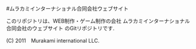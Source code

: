 #ムラカミインターナショナル合同会社ウェブサイト  

このリポジトリは、WEB制作・ゲーム制作の会社
ムラカミインターナショナル合同会社のウェブサイト
のGitリポジトリです.   

(C) 2011　Murakami international LLC.
